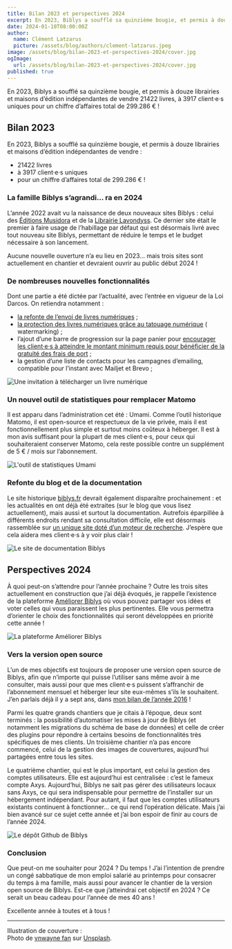 ```yaml
---
title: Bilan 2023 et perspectives 2024
excerpt: En 2023, Biblys a soufflé sa quinzième bougie, et permis à douze librairies et maisons d’édition indépendantes de vendre 21422 livres, à 3917 client·e·s uniques pour un chiffre d’affaires total de 299.286 € !
date: 2024-01-10T08:00:00Z
author:
  name: Clément Latzarus
  picture: /assets/blog/authors/clement-latzarus.jpeg
image: /assets/blog/bilan-2023-et-perspectives-2024/cover.jpg
ogImage:
  url: /assets/blog/bilan-2023-et-perspectives-2024/cover.jpg
published: true
---
```


En 2023, Biblys a soufflé sa quinzième bougie, et permis à douze librairies et maisons d’édition indépendantes de vendre
21422 livres, à 3917 client·e·s uniques pour un chiffre d’affaires total de 299.286 € !

## Bilan 2023

En 2023, Biblys a soufflé sa quinzième bougie, et permis à douze librairies et maisons d’édition indépendantes de
vendre :

- 21422 livres
- à 3917 client·e·s uniques
- pour un chiffre d’affaires total de 299.286 € !

### La famille Biblys s’agrandi… ra en 2024

L’année 2022 avait vu la naissance de deux nouveaux sites Biblys : celui
des [Éditions Musidora](https://leseditionsmusidora.com) et de la [Librairie Lavondyss](https://lavondyss.fr). Ce
dernier site était le premier à faire usage de l’habillage par défaut qui est désormais livré avec tout nouveau site
Biblys, permettant de réduire le temps et le budget nécessaire à son lancement.

Aucune nouvelle ouverture n’a eu lieu en 2023… mais trois sites sont actuellement en chantier et devraient ouvrir au
public début 2024 !

### De nombreuses nouvelles fonctionnalités

Dont une partie a été dictée par l’actualité, avec l’entrée en vigueur de la Loi Darcos. On retiendra notamment :

- [la refonte de l’envoi de livres numériques](https://blog.biblys.fr/posts/envoyez-des-livres-numeriques-avec-biblys) ;
- [la protection des livres numériques grâce au tatouage numérique](https://blog.biblys.fr/posts/protegez-vos-livres-numeriques-grace-au-watermarking) (
  watermarking) ;
- l’ajout d’une barre de progression sur la page panier
  pour [encourager les client·e·s à atteindre le montant minimum requis pour bénéficier de la gratuité des frais de port](https://blog.biblys.fr/posts/encouragez-vos-clients-a-profiter-des-frais-de-port-offerts) ;
- la gestion d’une liste de contacts pour les campagnes d’emailing, compatible pour l’instant avec Mailjet et Brevo ;

![Une invitation à télécharger un livre numérique](/assets/blog/envoyez-des-livres-numeriques-avec-biblys/courriel-d-invitation.png)

### Un nouvel outil de statistiques pour remplacer Matomo

Il est apparu dans l’administration cet été : Umami. Comme l’outil historique Matomo, il est open-source et respectueux
de la vie privée, mais il est fonctionnellement plus simple et surtout moins coûteux à héberger. Il est à mon avis
suffisant pour la plupart de mes client·e·s, pour ceux qui souhaiteraient conserver Matomo, cela reste possible contre
un supplément de 5 € / mois sur l’abonnement.

![L'outil de statistiques Umami](/assets/blog/bilan-2023-et-perspectives-2024/umami.png)

### Refonte du blog et de la documentation

Le site historique [biblys.fr](http://biblys.fr) devrait également disparaître prochainement : et les actualités en ont
déjà été extraites (sur le blog que vous lisez actuellement), mais aussi et surtout la documentation. Autrefois
éparpillée à différents endroits rendant sa consultation difficile, elle est désormais rassemblée sur [un unique site
doté d’un moteur de recherche](https://docs.biblys.fr). J’espère que cela aidera mes client·e·s à y voir plus clair !

![Le site de documentation Biblys](/assets/blog/bilan-2023-et-perspectives-2024/documentation.png)

## Perspectives 2024

À quoi peut-on s’attendre pour l’année prochaine ? Outre les trois sites actuellement en construction que j’ai déjà
évoqués, je rappelle l’existence de la plateforme [Améliorer Biblys](https://ameliorer.biblys.cloud) où vous pouvez
partager vos idées et voter celles qui vous paraissent les plus pertinentes. Elle vous permettra d’orienter le choix des
fonctionnalités qui seront développées en priorité cette année !

![La plateforme Améliorer Biblys](/assets/blog/bilan-2023-et-perspectives-2024/ameliorer.png)

### Vers la version open source

L’un de mes objectifs est toujours de proposer une version open source de Biblys, afin que n’importe qui puisse
l’utiliser sans même avoir à me consulter, mais aussi pour que mes client·e·s puissent s’affranchir de l’abonnement
mensuel et héberger leur site eux-mêmes s’ils le souhaitent. J’en parlais déjà il y a sept ans,
dans [mon bilan de l’année 2016](https://blog.biblys.fr/posts/perspectives-pour-2017) !

Parmi les quatre grands chantiers que je citais à l’époque, deux sont terminés : la possibilité d’automatiser les mises
à jour de Biblys (et notamment les migrations du schéma de base de données) et celle de créer des plugins pour répondre
à certains besoins de fonctionnalités très spécifiques de mes clients. Un troisième chantier n’a pas encore commencé,
celui de la gestion des images de couvertures, aujourd’hui partagées entre tous les sites.

Le quatrième chantier, qui est le plus important, est celui la gestion des comptes utilisateurs. Elle est aujourd’hui
est centralisée : c’est le fameux compte Axys. Aujourd’hui, Biblys ne sait pas gérer des utilisateurs locaux sans Axys,
ce qui sera indispensable pour permettre de l’installer sur un hébergement indépendant. Pour autant, il faut que les
comptes utilisateurs existants continuent à fonctionner… ce qui rend l’opération délicate. Mais j’ai bien avancé sur ce
sujet cette année et j’ai bon espoir de finir au cours de l’année 2024.

![Le dépôt Github de Biblys](/assets/blog/bilan-2023-et-perspectives-2024/github.png)

### Conclusion

Que peut-on me souhaiter pour 2024 ? Du temps ! J’ai l’intention de prendre un congé sabbatique de mon emploi salarié au
printemps pour consacrer du temps à ma famille, mais aussi pour avancer le chantier de la version open source de Biblys.
Est-ce que j’atteindrai cet objectif en 2024 ? Ce serait un beau cadeau pour l’année de mes 40 ans !

Excellente année à toutes et à tous !

---

Illustration de couverture :  
Photo
de [vnwayne fan](https://unsplash.com/fr/@vnwayne?utm_content=creditCopyText&utm_medium=referral&utm_source=unsplash)
sur [Unsplash](https://unsplash.com/fr/photos/etageres-en-bois-brun-dans-une-bibliotheque-Zqmia99hgF8?utm_content=creditCopyText&utm_medium=referral&utm_source=unsplash).
